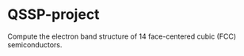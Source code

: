# QSSP-project

Compute the electron band structure of 14 face-centered cubic (FCC) semiconductors.

